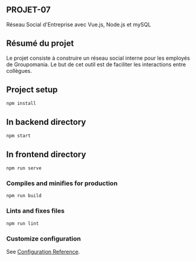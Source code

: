 ## PROJET-07

Réseau Social d'Entreprise avec Vue.js, Node.js et mySQL

## Résumé du projet

Le projet consiste à construire un réseau social interne pour les employés de Groupomania. Le but de cet outil est de faciliter les interactions entre collègues.


## Project setup
```
npm install
```

## In backend directory
```
npm start
```

## In frontend directory
```
npm run serve
```

### Compiles and minifies for production
```
npm run build
```

### Lints and fixes files
```
npm run lint
```

### Customize configuration
See [Configuration Reference](https://cli.vuejs.org/config/).

